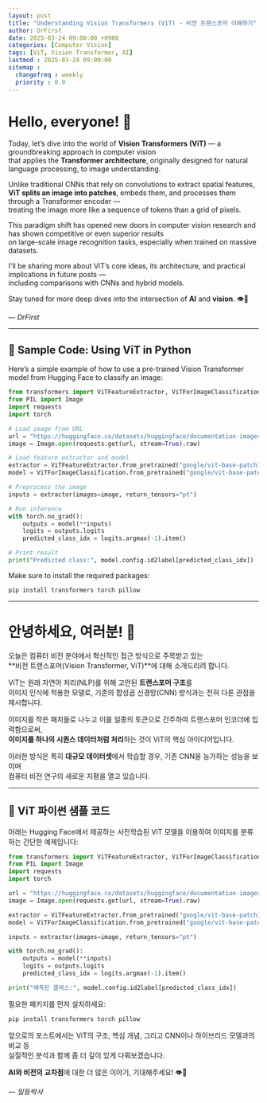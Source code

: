 ```yaml
---
layout: post
title: "Understanding Vision Transformers (ViT) - 비전 트랜스포머 이해하기"
author: DrFirst
date: 2025-03-24 09:00:00 +0900
categories: [Computer Vision]
tags: [ViT, Vision Transformer, AI]
lastmod : 2025-03-24 09:00:00
sitemap :
  changefreq : weekly
  priority : 0.9
---
```

# Hello, everyone! 👋

Today, let’s dive into the world of **Vision Transformers (ViT)** — a groundbreaking approach in computer vision  
that applies the **Transformer architecture**, originally designed for natural language processing, to image understanding.

Unlike traditional CNNs that rely on convolutions to extract spatial features,  
**ViT splits an image into patches**, embeds them, and processes them through a Transformer encoder —  
treating the image more like a sequence of tokens than a grid of pixels.

This paradigm shift has opened new doors in computer vision research and has shown competitive or even superior results  
on large-scale image recognition tasks, especially when trained on massive datasets.

I'll be sharing more about ViT’s core ideas, its architecture, and practical implications in future posts —  
including comparisons with CNNs and hybrid models.

Stay tuned for more deep dives into the intersection of **AI** and **vision**. 👁️🤖

— *DrFirst*

---

## 🧪 Sample Code: Using ViT in Python

Here’s a simple example of how to use a pre-trained Vision Transformer model from Hugging Face to classify an image:

```python
from transformers import ViTFeatureExtractor, ViTForImageClassification
from PIL import Image
import requests
import torch

# Load image from URL
url = "https://huggingface.co/datasets/huggingface/documentation-images/resolve/main/cats.png"
image = Image.open(requests.get(url, stream=True).raw)

# Load feature extractor and model
extractor = ViTFeatureExtractor.from_pretrained("google/vit-base-patch16-224")
model = ViTForImageClassification.from_pretrained("google/vit-base-patch16-224")

# Preprocess the image
inputs = extractor(images=image, return_tensors="pt")

# Run inference
with torch.no_grad():
    outputs = model(**inputs)
    logits = outputs.logits
    predicted_class_idx = logits.argmax(-1).item()

# Print result
print("Predicted class:", model.config.id2label[predicted_class_idx])
```

Make sure to install the required packages:

```bash
pip install transformers torch pillow
```

---

# 안녕하세요, 여러분! 👋

오늘은 컴퓨터 비전 분야에서 혁신적인 접근 방식으로 주목받고 있는  
**비전 트랜스포머(Vision Transformer, ViT)**에 대해 소개드리려 합니다.

ViT는 원래 자연어 처리(NLP)를 위해 고안된 **트랜스포머 구조**를  
이미지 인식에 적용한 모델로, 기존의 합성곱 신경망(CNN) 방식과는 전혀 다른 관점을 제시합니다.

이미지를 작은 패치들로 나누고 이를 일종의 토큰으로 간주하여 트랜스포머 인코더에 입력함으로써,  
**이미지를 하나의 시퀀스 데이터처럼 처리**하는 것이 ViT의 핵심 아이디어입니다.

이러한 방식은 특히 **대규모 데이터셋**에서 학습할 경우, 기존 CNN을 능가하는 성능을 보이며  
컴퓨터 비전 연구의 새로운 지평을 열고 있습니다.

---

## 🧪 ViT 파이썬 샘플 코드

아래는 Hugging Face에서 제공하는 사전학습된 ViT 모델을 이용하여 이미지를 분류하는 간단한 예제입니다:

```python
from transformers import ViTFeatureExtractor, ViTForImageClassification
from PIL import Image
import requests
import torch

url = "https://huggingface.co/datasets/huggingface/documentation-images/resolve/main/cats.png"
image = Image.open(requests.get(url, stream=True).raw)

extractor = ViTFeatureExtractor.from_pretrained("google/vit-base-patch16-224")
model = ViTForImageClassification.from_pretrained("google/vit-base-patch16-224")

inputs = extractor(images=image, return_tensors="pt")

with torch.no_grad():
    outputs = model(**inputs)
    logits = outputs.logits
    predicted_class_idx = logits.argmax(-1).item()

print("예측된 클래스:", model.config.id2label[predicted_class_idx])
```

필요한 패키지를 먼저 설치하세요:

```bash
pip install transformers torch pillow
```

앞으로의 포스트에서는 ViT의 구조, 핵심 개념, 그리고 CNN이나 하이브리드 모델과의 비교 등  
실질적인 분석과 함께 좀 더 깊이 있게 다뤄보겠습니다.

**AI와 비전의 교차점**에 대한 더 많은 이야기, 기대해주세요! 👁️🤖

— *일등박사*

